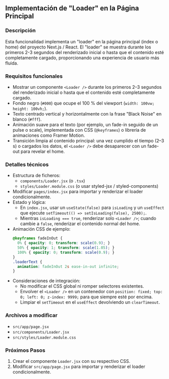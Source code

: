 ## Implementación de "Loader" en la Página Principal

### Descripción
Esta funcionalidad implementa un "loader" en la página principal (index o home) del proyecto Next.js / React. El "loader" se muestra durante los primeros 2-3 segundos del renderizado inicial o hasta que el contenido esté completamente cargado, proporcionando una experiencia de usuario más fluida.

### Requisitos funcionales
*   Mostrar un componente `<Loader />` durante los primeros 2–3 segundos del renderizado inicial o hasta que el contenido esté completamente cargado.
*   Fondo negro (`#000`) que ocupe el 100 % del viewport (`width: 100vw; height: 100vh;`).
*   Texto centrado vertical y horizontalmente con la frase "Black Noise" en blanco (`#fff`).
*   Animación suave para el texto (por ejemplo, un fade-in seguido de un pulse o scale), implementada con CSS (`@keyframes`) o librería de animaciones como Framer Motion.
*   Transición limpia al contenido principal: una vez cumplido el tiempo (2–3 s) o cargados los datos, el `<Loader />` debe desaparecer con un fade-out para revelar el home.

### Detalles técnicos
*   Estructura de ficheros:
    *   `components/Loader.jsx` (o `.tsx`)
    *   `styles/Loader.module.css` (o usar styled-jsx / styled-components)
*   Modificar `pages/index.jsx` para importar y renderizar el loader condicionalmente.
*   Estado y lógica:
    *   En `index.jsx`, usar un `useState(false)` para `isLoading` y un `useEffect` que ejecute `setTimeout(() => setIsLoading(false), 2500);`.
    *   Mientras `isLoading === true`, renderizar solo `<Loader />`; cuando cambie a `false`, renderizar el contenido normal del home.
*   Animación CSS de ejemplo:
    ```css
    @keyframes fadeInOut {
      0% { opacity: 0; transform: scale(0.9); }
      50% { opacity: 1; transform: scale(1.05); }
      100% { opacity: 0; transform: scale(0.9); }
    }
    .loaderText {
      animation: fadeInOut 2s ease-in-out infinite;
    }
    ```
*   Consideraciones de integración:
    *   No modificar el CSS global ni romper selectores existentes.
    *   Envolver el `<Loader />` en un contenedor con `position: fixed; top: 0; left: 0; z-index: 9999;` para que siempre esté por encima.
    *   Limpiar el `setTimeout` en el `useEffect` devolviendo un `clearTimeout`.

### Archivos a modificar
*   `src/app/page.jsx`
*   `src/components/Loader.jsx`
*   `src/styles/Loader.module.css`

### Próximos Pasos
1.  Crear el componente `Loader.jsx` con su respectivo CSS.
2.  Modificar `src/app/page.jsx` para importar y renderizar el loader condicionalmente.
